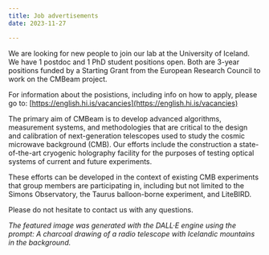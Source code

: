 ```yaml
---
title: Job advertisements
date: 2023-11-27

---
```

We are looking for new people to join our lab at the University of Iceland. We have 1 postdoc and 1 PhD student positions open. Both are 3-year positions funded by a Starting Grant from the European Research Council to work on the CMBeam project.

For information about the posistions, including info on how to apply, please go to: [https://english.hi.is/vacancies](https://english.hi.is/vacancies)

The primary aim of CMBeam is to develop advanced algorithms, measurement systems, and methodologies that are critical to the design and calibration of next-generation telescopes used to study the cosmic microwave background (CMB). Our efforts include the construction a state-of-the-art cryogenic holography facility for the purposes of testing optical systems of current and future experiments.

These efforts can be developed in the context of existing CMB experiments that group members are participating in, including but not limited to the Simons Observatory, the Taurus balloon-borne experiment, and LiteBIRD.

Please do not hesitate to contact us with any questions.

_The featured image was generated with the DALL·E engine using the prompt: A charcoal drawing of a radio telescope with Icelandic mountains in the background._
<!--more-->